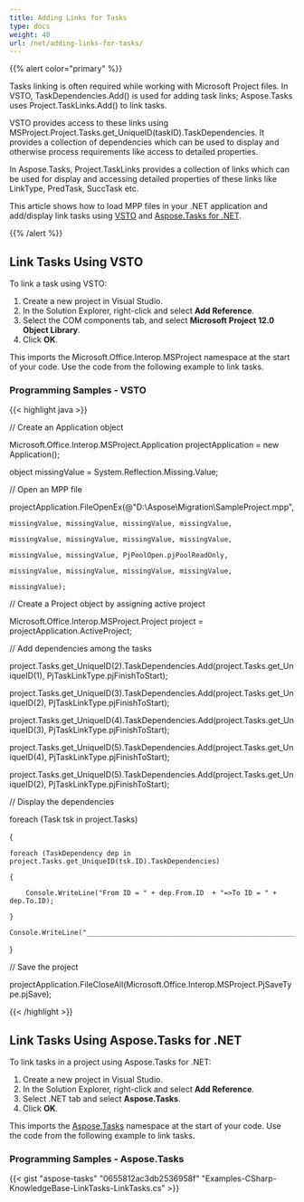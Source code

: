```yaml
---
title: Adding Links for Tasks
type: docs
weight: 40
url: /net/adding-links-for-tasks/
---
```


{{% alert color="primary" %}} 

Tasks linking is often required while working with Microsoft Project files. In VSTO, TaskDependencies.Add() is used for adding task links; Aspose.Tasks uses Project.TaskLinks.Add() to link tasks.

VSTO provides access to these links using MSProject.Project.Tasks.get_UniqueID(taskID).TaskDependencies. It provides a collection of dependencies which can be used to display and otherwise process requirements like access to detailed properties.

In Aspose.Tasks, Project.TaskLinks provides a collection of links which can be used for display and accessing detailed properties of these links like LinkType, PredTask, SuccTask etc.

This article shows how to load MPP files in your .NET application and add/display link tasks using [VSTO](/tasks/net/adding-links-for-tasks-html/) and [Aspose.Tasks for .NET](/tasks/net/adding-links-for-tasks-html/).

{{% /alert %}} 
## **Link Tasks Using VSTO**
To link a task using VSTO:

1. Create a new project in Visual Studio.
1. In the Solution Explorer, right-click and select **Add Reference**.
1. Select the COM components tab, and select **Microsoft Project 12.0 Object Library**.
1. Click **OK**.

This imports the Microsoft.Office.Interop.MSProject namespace at the start of your code. Use the code from the following example to link tasks.
### **Programming Samples - VSTO**


{{< highlight java >}}



// Create an Application object

Microsoft.Office.Interop.MSProject.Application projectApplication = new Application();

object missingValue = System.Reflection.Missing.Value;

// Open an MPP file

projectApplication.FileOpenEx(@"D:\Aspose\Migration\SampleProject.mpp",

    missingValue, missingValue, missingValue, missingValue,

    missingValue, missingValue, missingValue, missingValue,

    missingValue, missingValue, PjPoolOpen.pjPoolReadOnly,

    missingValue, missingValue, missingValue, missingValue,

    missingValue);

// Create a Project object by assigning active project

Microsoft.Office.Interop.MSProject.Project project = projectApplication.ActiveProject;

// Add dependencies among the tasks

project.Tasks.get_UniqueID(2).TaskDependencies.Add(project.Tasks.get_UniqueID(1), PjTaskLinkType.pjFinishToStart);

project.Tasks.get_UniqueID(3).TaskDependencies.Add(project.Tasks.get_UniqueID(2), PjTaskLinkType.pjFinishToStart);

project.Tasks.get_UniqueID(4).TaskDependencies.Add(project.Tasks.get_UniqueID(3), PjTaskLinkType.pjFinishToStart);

project.Tasks.get_UniqueID(5).TaskDependencies.Add(project.Tasks.get_UniqueID(4), PjTaskLinkType.pjFinishToStart);

project.Tasks.get_UniqueID(5).TaskDependencies.Add(project.Tasks.get_UniqueID(2), PjTaskLinkType.pjFinishToStart);

// Display the dependencies

foreach (Task tsk in project.Tasks)

{

    foreach (TaskDependency dep in project.Tasks.get_UniqueID(tsk.ID).TaskDependencies)

    {

        Console.WriteLine("From ID = " + dep.From.ID  + "=>To ID = " + dep.To.ID);

    }

    Console.WriteLine("____________________________________________________________");

}

// Save the project

projectApplication.FileCloseAll(Microsoft.Office.Interop.MSProject.PjSaveType.pjSave);

{{< /highlight >}}
## **Link Tasks Using Aspose.Tasks for .NET**
To link tasks in a project using Aspose.Tasks for .NET:

1. Create a new project in Visual Studio.
1. In the Solution Explorer, right-click and select **Add Reference**.
1. Select .NET tab and select **Aspose.Tasks**.
1. Click **OK**.

This imports the [Aspose.Tasks]() namespace at the start of your code. Use the code from the following example to link tasks.
### **Programming Samples - Aspose.Tasks**


{{< gist "aspose-tasks" "0655812ac3db2536958f" "Examples-CSharp-KnowledgeBase-LinkTasks-LinkTasks.cs" >}}
